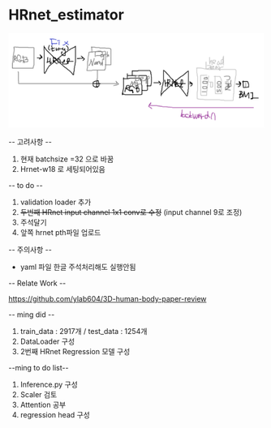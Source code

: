 # HRnet_estimator

<img src="https://github.com/ylab604/HRnet_BMI_estimator/blob/main/ming_0411_did.PNG">

-- 고려사항 --
1. 현재 batchsize =32 으로 바꿈
2. Hrnet-w18 로 세팅되어있음



-- to do --
1. validation loader 추가
2. ~~두번째 HRnet input channel 1x1 conv로 수정~~ (input channel 9로 조정)
3. 주석달기
4. 앞쪽 hrnet pth파일 업로드 



-- 주의사항 --
* yaml 파일 한글 주석처리해도 실행안됨


-- Relate Work --

https://github.com/ylab604/3D-human-body-paper-review


-- ming did --
1. train_data : 2917개 / test_data : 1254개
2. DataLoader 구성
3. 2번째 HRnet Regression 모델 구성


--ming to do list--
1. Inference.py 구성
2. Scaler 검토
3. Attention 공부
4. regression head 구성
